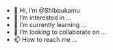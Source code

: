 - 👋 Hi, I’m @Shibbukamu
- 👀 I’m interested in ...
- 🌱 I’m currently learning ...
- 💞️ I’m looking to collaborate on ...
- 📫 How to reach me ...

<!---
Shibbukamu/Shibbukamu is a ✨ special ✨ repository because its `README.md` (this file) appears on your GitHub profile.
You can click the Preview link to take a look at your changes.
--->
